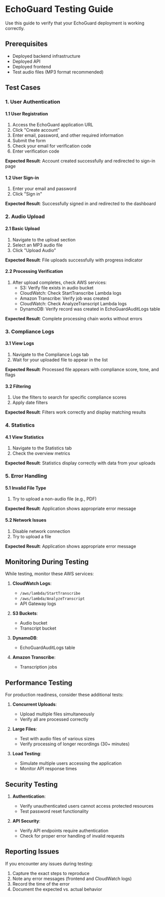 # EchoGuard Testing Guide

Use this guide to verify that your EchoGuard deployment is working correctly.

## Prerequisites

- Deployed backend infrastructure
- Deployed API
- Deployed frontend
- Test audio files (MP3 format recommended)

## Test Cases

### 1. User Authentication

#### 1.1 User Registration
1. Access the EchoGuard application URL
2. Click "Create account"
3. Enter email, password, and other required information
4. Submit the form
5. Check your email for verification code
6. Enter verification code

**Expected Result**: Account created successfully and redirected to sign-in page

#### 1.2 User Sign-in
1. Enter your email and password
2. Click "Sign in"

**Expected Result**: Successfully signed in and redirected to the dashboard

### 2. Audio Upload

#### 2.1 Basic Upload
1. Navigate to the upload section
2. Select an MP3 audio file
3. Click "Upload Audio"

**Expected Result**: File uploads successfully with progress indicator

#### 2.2 Processing Verification
1. After upload completes, check AWS services:
   - S3: Verify file exists in audio bucket
   - CloudWatch: Check StartTranscribe Lambda logs
   - Amazon Transcribe: Verify job was created
   - CloudWatch: Check AnalyzeTranscript Lambda logs
   - DynamoDB: Verify record was created in EchoGuardAuditLogs table

**Expected Result**: Complete processing chain works without errors

### 3. Compliance Logs

#### 3.1 View Logs
1. Navigate to the Compliance Logs tab
2. Wait for your uploaded file to appear in the list

**Expected Result**: Processed file appears with compliance score, tone, and flags

#### 3.2 Filtering
1. Use the filters to search for specific compliance scores
2. Apply date filters

**Expected Result**: Filters work correctly and display matching results

### 4. Statistics

#### 4.1 View Statistics
1. Navigate to the Statistics tab
2. Check the overview metrics

**Expected Result**: Statistics display correctly with data from your uploads

### 5. Error Handling

#### 5.1 Invalid File Type
1. Try to upload a non-audio file (e.g., PDF)

**Expected Result**: Application shows appropriate error message

#### 5.2 Network Issues
1. Disable network connection
2. Try to upload a file

**Expected Result**: Application shows appropriate error message

## Monitoring During Testing

While testing, monitor these AWS services:

1. **CloudWatch Logs**:
   - `/aws/lambda/StartTranscribe`
   - `/aws/lambda/AnalyzeTranscript`
   - API Gateway logs

2. **S3 Buckets**:
   - Audio bucket
   - Transcript bucket

3. **DynamoDB**:
   - EchoGuardAuditLogs table

4. **Amazon Transcribe**:
   - Transcription jobs

## Performance Testing

For production readiness, consider these additional tests:

1. **Concurrent Uploads**:
   - Upload multiple files simultaneously
   - Verify all are processed correctly

2. **Large Files**:
   - Test with audio files of various sizes
   - Verify processing of longer recordings (30+ minutes)

3. **Load Testing**:
   - Simulate multiple users accessing the application
   - Monitor API response times

## Security Testing

1. **Authentication**:
   - Verify unauthenticated users cannot access protected resources
   - Test password reset functionality

2. **API Security**:
   - Verify API endpoints require authentication
   - Check for proper error handling of invalid requests

## Reporting Issues

If you encounter any issues during testing:

1. Capture the exact steps to reproduce
2. Note any error messages (frontend and CloudWatch logs)
3. Record the time of the error
4. Document the expected vs. actual behavior